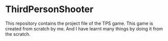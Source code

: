 # ThirdPersonShooter
This repository contains the project file of the TPS game. This game is created from scratch by me. And I have learnt many things by doing it from the scratch.

